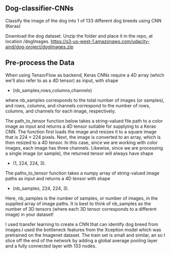 ## Dog-classifier-CNNs
Classify the image of the dog into 1 of 133 different dog breeds using CNN (Keras)

Download the dog dataset. Unzip the folder and place it in the repo, at location /dogImages.
https://s3-us-west-1.amazonaws.com/udacity-aind/dog-project/dogImages.zip

## Pre-process the Data
When using TensorFlow as backend, Keras CNNs require a 4D array (which we'll also refer to as a 4D tensor) as input, with shape
- (nb_samples,rows,columns,channels)

where nb_samples corresponds to the total number of images (or samples), and rows, columns, and channels correspond to the number of rows, columns, and channels for each image, respectively.

The path_to_tensor function below takes a string-valued file path to a color image as input and returns a 4D tensor suitable for supplying to a Keras CNN. The function first loads the image and resizes it to a square image that is $224 \times 224$ pixels. Next, the image is converted to an array, which is then resized to a 4D tensor. In this case, since we are working with color images, each image has three channels. Likewise, since we are processing a single image (or sample), the returned tensor will always have shape
- (1, 224, 224, 3).

The paths_to_tensor function takes a numpy array of string-valued image paths as input and returns a 4D tensor with shape

- (nb_samples, 224, 224, 3).

Here, nb_samples is the number of samples, or number of images, in the supplied array of image paths. It is best to think of nb_samples as the number of 3D tensors (where each 3D tensor corresponds to a different image) in your dataset!


I used transfer learning to create a CNN that can identify dog breed from images.I used the bottleneck features from the Xception model which was pretrained on the Imagenet dataset. The train set is small and similar, an so I slice off the end of the network by adding a global average pooling layer and a fully connected layer with 133 nodes.

